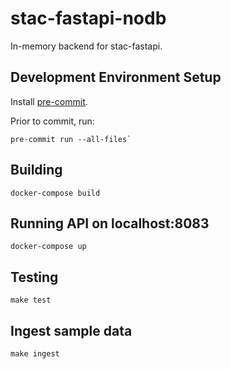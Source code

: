 # stac-fastapi-nodb

In-memory backend for stac-fastapi. 

## Development Environment Setup

Install [pre-commit](https://pre-commit.com/#install).

Prior to commit, run:

```
pre-commit run --all-files`
```

## Building

```
docker-compose build
```

## Running API on localhost:8083

```
docker-compose up
```

## Testing

```
make test
```

## Ingest sample data

```
make ingest
```
